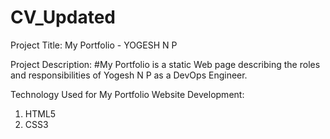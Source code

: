 # CV_Updated

Project Title: My Portfolio - YOGESH N P

Project Description: 
#My Portfolio is a static Web page describing the roles and responsibilities of Yogesh N P as a DevOps Engineer.

Technology Used for My Portfolio Website Development: 
1. HTML5
2. CSS3

